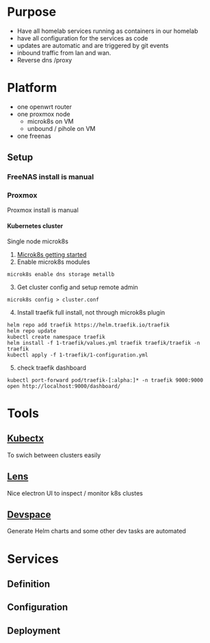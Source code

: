 # Purpose

* Have all homelab services running as containers in our homelab
* have all configuration for the services as code
* updates are automatic and are triggered by git events
* inbound traffic from lan and wan.
* Reverse dns /proxy

# Platform

* one openwrt router
* one proxmox node
  * microk8s on VM
  * unbound / pihole on VM
* one freenas

## Setup

### FreeNAS install is manual

### Proxmox
Proxmox install is manual

#### Kubernetes cluster
Single node microk8s

1. [Microk8s getting started](https://microk8s.io/docs)
2. Enable microk8s modules
```
microk8s enable dns storage metallb
```
3. Get cluster config and setup remote admin
```
microk8s config > cluster.conf
```
4. Install traefik
full install, not through microk8s plugin
```
helm repo add traefik https://helm.traefik.io/traefik
helm repo update
kubectl create namespace traefik
helm install -f 1-traefik/values.yml traefik traefik/traefik -n traefik
kubectl apply -f 1-traefik/1-configuration.yml
```

5. check traefik dashboard
```
kubectl port-forward pod/traefik-[:alpha:]* -n traefik 9000:9000
open http://localhost:9000/dashboard/
```

# Tools

## [Kubectx](https://github.com/ahmetb/kubectx)

To swich between clusters easily

## [Lens](https://github.com/lensapp/lens)

Nice electron UI to inspect / monitor k8s clustes

## [Devspace](https://github.com/loft-sh/devspace)

Generate Helm charts and some other dev tasks are automated

# Services

## Definition

## Configuration

## Deployment

